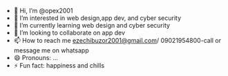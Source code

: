 - 👋 Hi, I’m @opex2001
- 👀 I’m interested in web design,app dev, and cyber security
- 🌱 I’m currently learning web design and cyber security
- 💞️ I’m looking to collaborate on app dev
- 📫 How to reach me ezechibuzor2001@gmail.com/ 09021954800-call or message me on whatsapp
- 😄 Pronouns: ...
- ⚡ Fun fact: happiness and chills

<!---
opex2001/opex2001 is a ✨ special ✨ repository because its `README.md` (this file) appears on your GitHub profile.
You can click the Preveiw link to take a look at your changes.
--->
